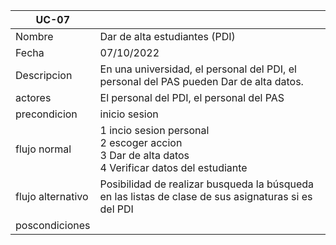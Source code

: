 |UC-07||
| ----------- | ----------- |
| Nombre |Dar de alta estudiantes (PDI) |
| Fecha |07/10/2022|
| Descripcion | En una universidad, el personal del PDI, el personal del PAS pueden Dar de alta datos. 
| actores |   El personal del PDI, el personal del PAS    |
| precondicion |   inicio sesion    |
| flujo normal   |  1  incio sesion personal<br>  2  escoger accion <br>  3 Dar de alta datos <br> 4 Verificar datos del estudiante <br> |
| flujo alternativo | Posibilidad de realizar busqueda  la búsqueda en las listas de clase de sus asignaturas si es del PDI
| poscondiciones   |        
